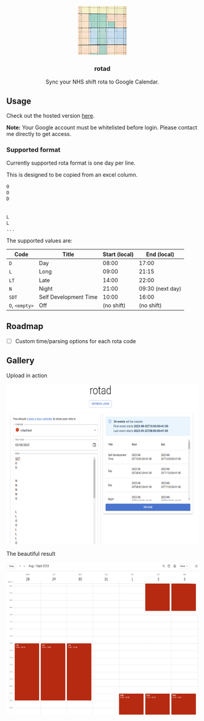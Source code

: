 <p align="center">
  <img src="./img/rotad_logo_128.png" width="128px" height="128px">
  
  <h3 align="center">rotad</h3>

  <p align="center">
    Sync your NHS shift rota to Google Calendar.
  </p>
</p>

## Usage

Check out the hosted version [here](https://tommilligan.github.io/rotad/).

**Note:** Your Google account must be whitelisted before login. Please contact me directly to get access.

### Supported format

Currently supported rota format is one day per line.

This is designed to be copied from an excel column.

```
O
O
D


L
L
...
```

The supported values are:

| Code           | Title                 | Start (local) | End (local)      |
| -------------- | --------------------- | ------------- | ---------------- |
| `D`            | Day                   | 08:00         | 17:00            |
| `L`            | Long                  | 09:00         | 21:15            |
| `LT`           | Late                  | 14:00         | 22:00            |
| `N`            | Night                 | 21:00         | 09:30 (next day) |
| `SDT`          | Self Development Time | 10:00         | 16:00            |
| `O`, `<empty>` | Off                   | (no shift)    | (no shift)       |

## Roadmap

- [ ] Custom time/parsing options for each rota code

## Gallery

Upload in action

<img src="./img/rotad_upload.png" width="600px" height="420px">

The beautiful result

<img src="./img/rotad_gcal.png" width="600px" height="400px">
